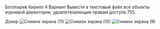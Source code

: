 Богатырев Кирилл
4 Вариант
Вывести в текстовый файл все объекты корневой директории, удовлетворяющие правам доступа 755.

Докер
![Снимок экрана (11)](https://github.com/user-attachments/assets/399b79bd-d9ef-4b45-a3d7-d6a83ee548f4)
![Снимок экрана (10)](https://github.com/user-attachments/assets/62c0b755-b1bf-4e16-9324-5ca6ad2e1eba)
![Снимок экрана (9)](https://github.com/user-attachments/assets/31dd1bbf-2a95-4296-9c7c-13becb70152d)
